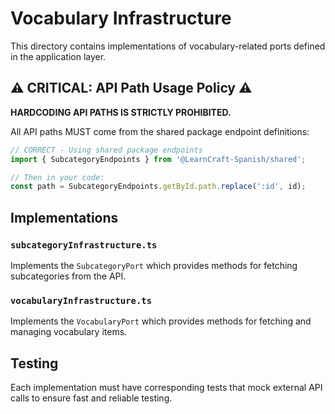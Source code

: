 # Vocabulary Infrastructure

This directory contains implementations of vocabulary-related ports defined in the application layer.

## ⚠️ CRITICAL: API Path Usage Policy ⚠️

**HARDCODING API PATHS IS STRICTLY PROHIBITED.**

All API paths MUST come from the shared package endpoint definitions:

```typescript
// CORRECT - Using shared package endpoints
import { SubcategoryEndpoints } from '@LearnCraft-Spanish/shared';

// Then in your code:
const path = SubcategoryEndpoints.getById.path.replace(':id', id);
```

## Implementations

### `subcategoryInfrastructure.ts`

Implements the `SubcategoryPort` which provides methods for fetching subcategories from the API.

### `vocabularyInfrastructure.ts`

Implements the `VocabularyPort` which provides methods for fetching and managing vocabulary items.

## Testing

Each implementation must have corresponding tests that mock external API calls to ensure fast and reliable testing.
